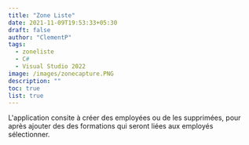 ```yaml
---
title: "Zone Liste"
date: 2021-11-09T19:53:33+05:30
draft: false
author: "ClementP"
tags:
  - zoneliste
  - C#
  - Visual Studio 2022
image: /images/zonecapture.PNG
description: ""
toc: true
list: true
---
```


L'application consite à créer des employées ou de les supprimées, pour après ajouter 
des des formations qui seront liées aux employés sélectionner.
